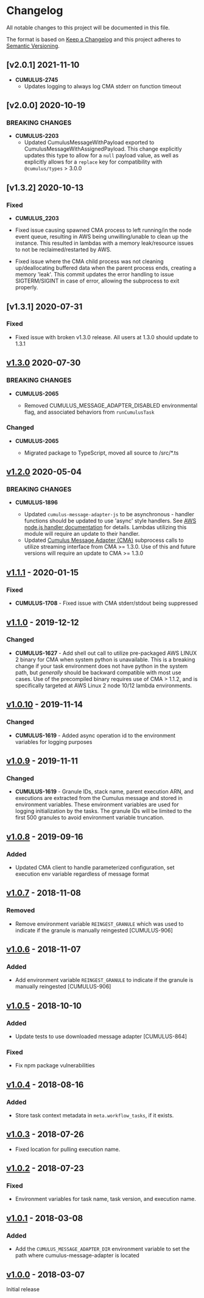 # Changelog

All notable changes to this project will be documented in this file.

The format is based on [Keep a Changelog](http://keepachangelog.com/en/1.0.0/)
and this project adheres to [Semantic
Versioning](http://semver.org/spec/v2.0.0.html).

## [v2.0.1] 2021-11-10

- **CUMULUS-2745**
  - Updates logging to always log CMA stderr on function timeout

## [v2.0.0] 2020-10-19

### BREAKING CHANGES

- **CUMULUS-2203**
  - Updated CumulusMessageWithPayload exported to
    CumulusMessageWithAssignedPayload.  This change explicitly updates this type
    to allow for a `null` payload value, as well as explicitly allows for a
    `replace` key for compatibility with `@cumulus/types` > 3.0.0

## [v1.3.2] 2020-10-13

### Fixed

- **CUMULUS_2203**

- Fixed issue causing spawned CMA process to left running/in the node event
  queue, resulting in AWS being unwilling/unable to clean up the instance. This resulted in lambdas with a memory leak/resource issues to not be
  reclaimed/restarted by AWS.

- Fixed issue where the CMA child process was not cleaning up/deallocating
  buffered data when the parent process ends, creating a memory 'leak'. This
  commit updates the error handling to issue SIGTERM/SIGINT in case of error,
  allowing the subprocess to exit properly.

## [v1.3.1] 2020-07-31

### Fixed

- Fixed issue with broken v1.3.0 release.  All users at 1.3.0 should update to 1.3.1

## [v1.3.0] 2020-07-30

### BREAKING CHANGES

- **CUMULUS-2065**

  - Removed CUMULUS_MESSAGE_ADAPTER_DISABLED environmental flag, and associated behaviors from `runCumulusTask`

### Changed

- **CUMULUS-2065**

  - Migrated package to TypeScript, moved all source to /src/*.ts

## [v1.2.0] 2020-05-04

### BREAKING CHANGES

- **CUMULUS-1896**

  - Updated `cumulus-message-adapter-js` to be asynchronous - handler functions should be updated to use 'async' style handlers.  See [AWS node.js handler documentation](https://docs.aws.amazon.com/lambda/latest/dg/nodejs-handler.html) for details.    Lambdas utilizing this module will require an update to their handler.
  - Updated [Cumulus Message Adapter (CMA)](https://github.com/nasa/cumulus-message-adapter) subprocess calls to utilize streaming interface from CMA >= 1.3.0.   Use of this and future versions will require an update to CMA >= 1.3.0

## [v1.1.1] - 2020-01-15

### Fixed

- **CUMULUS-1708** - Fixed issue with CMA stderr/stdout being suppressed

## [v1.1.0] - 2019-12-12

### Changed

- **CUMULUS-1627** - Add shell out call to utilize pre-packaged AWS LINUX 2 binary for CMA when system python is unavailable.    This is a breaking change if your task environment does not have python in the system path, but *generally* should be backward compatible with most use cases.   Use of the precompiled binary requires use of CMA > 1.1.2, and is specifically targeted at AWS Linux 2 node 10/12 lambda environments.

## [v1.0.10] - 2019-11-14

### Changed

- **CUMULUS-1619** - Added async operation id to the environment variables for logging purposes

## [v1.0.9] - 2019-11-11

### Changed

- **CUMULUS-1619** - Granule IDs, stack name, parent execution ARN, and executions are extracted from the Cumulus message and stored in environment variables. These environment variables are used for logging initialization by the tasks. The granule IDs will be limited to the first 500 granules to avoid environment variable truncation.

## [v1.0.8] - 2019-09-16
### Added
- Updated CMA client to handle parameterized configuration, set execution env variable regardless of message format

## [v1.0.7] - 2018-11-08

### Removed
- Remove environment variable `REINGEST_GRANULE` which was used to indicate if the granule is manually reingested [CUMULUS-906]

## [v1.0.6] - 2018-11-07

### Added
- Add environment variable `REINGEST_GRANULE` to indicate if the granule is manually reingested [CUMULUS-906]

## [v1.0.5] - 2018-10-10

### Added
- Update tests to use downloaded message adapter [CUMULUS-864]

### Fixed
- Fix npm package vulnerabilities

## [v1.0.4] - 2018-08-16
### Added

- Store task context metadata in `meta.workflow_tasks`, if it exists.

## [v1.0.3] - 2018-07-26

- Fixed location for pulling execution name.

## [v1.0.2] - 2018-07-23
### Fixed

- Environment variables for task name, task version, and execution name.

## [v1.0.1] - 2018-03-08
### Added

- Add the `CUMULUS_MESSAGE_ADAPTER_DIR` environment variable to set the path where cumulus-message-adapter is located

## [v1.0.0] - 2018-03-07

Initial release


[Unreleased]:
https://github.com/nasa/cumulus-cumulus-message-adapter-js/compare/v1.3.0...HEAD
[v1.3.0]:
https://github.com/nasa/cumulus-cumulus-message-adapter-js/compare/v1.2.0...1.3.0
[v1.2.0]:
https://github.com/nasa/cumulus-cumulus-message-adapter-js/compare/v1.1.1...1.2.0
[v1.1.1]:
https://github.com/nasa/cumulus-cumulus-message-adapter-js/compare/v1.1.0...1.1.1
[v1.1.0]:
https://github.com/nasa/cumulus-cumulus-message-adapter-js/compare/v1.0.10...1.1.0
[v1.0.10]:
https://github.com/nasa/cumulus-cumulus-message-adapter-js/compare/v1.0.9...1.0.10
[v1.0.9]:
https://github.com/nasa/cumulus-cumulus-message-adapter-js/compare/v1.0.8...1.0.9
[v1.0.8]:
https://github.com/nasa/cumulus-cumulus-message-adapter-js/compare/v1.0.7...1.0.8
[v1.0.7]:
https://github.com/nasa/cumulus-cumulus-message-adapter-js/compare/v1.0.6...v1.0.7
[v1.0.6]:
https://github.com/nasa/cumulus-cumulus-message-adapter-js/compare/v1.0.5...v1.0.6
[v1.0.5]:
https://github.com/nasa/cumulus-cumulus-message-adapter-js/compare/v1.0.4...v1.0.5
[v1.0.4]:
https://github.com/nasa/cumulus-cumulus-message-adapter-js/compare/v1.0.3...v1.0.4
[v1.0.3]: https://github.com/nasa/cumulus-cumulus-message-adapter-js/compare/v1.0.2...v1.0.3
[v1.0.2]: https://github.com/nasa/cumulus-cumulus-message-adapter-js/compare/v1.0.1...v1.0.2
[v1.0.1]: https://github.com/nasa/cumulus-cumulus-message-adapter-js/compare/v1.0.0...v1.0.1
[v1.0.0]: https://github.com/nasa/cumulus-message-adapter-js/tree/v1.0.0
